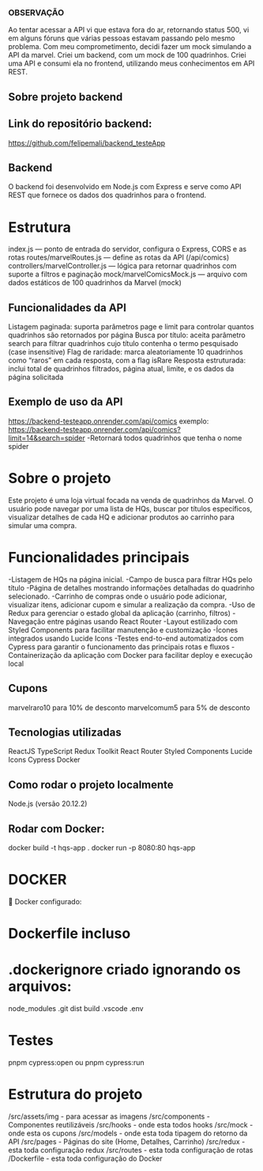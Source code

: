 ### OBSERVAÇÃO

Ao tentar acessar a API vi que estava fora do ar, retornando status 500, vi em alguns fóruns que várias pessoas estavam passando
pelo mesmo problema. Com meu comprometimento, decidi fazer um mock simulando a API da marvel. Criei um backend, com um mock de 100 quadrinhos.
Criei uma API e consumi ela no frontend, utilizando meus conhecimentos em API REST.

## Sobre projeto backend

## Link do repositório backend:

https://github.com/felipemali/backend_testeApp

## Backend

O backend foi desenvolvido em Node.js com Express e serve como API REST que fornece os dados dos quadrinhos para o frontend.

# Estrutura

index.js — ponto de entrada do servidor, configura o Express, CORS e as rotas
routes/marvelRoutes.js — define as rotas da API (/api/comics)
controllers/marvelController.js — lógica para retornar quadrinhos com suporte a filtros e paginação
mock/marvelComicsMock.js — arquivo com dados estáticos de 100 quadrinhos da Marvel (mock)

## Funcionalidades da API

Listagem paginada: suporta parâmetros page e limit para controlar quantos quadrinhos são retornados por página
Busca por título: aceita parâmetro search para filtrar quadrinhos cujo título contenha o termo pesquisado (case insensitive)
Flag de raridade: marca aleatoriamente 10 quadrinhos como “raros” em cada resposta, com a flag isRare
Resposta estruturada: inclui total de quadrinhos filtrados, página atual, limite, e os dados da página solicitada

## Exemplo de uso da API

https://backend-testeapp.onrender.com/api/comics
exemplo: https://backend-testeapp.onrender.com/api/comics?limit=14&search=spider
-Retornará todos quadrinhos que tenha o nome spider

# Sobre o projeto

Este projeto é uma loja virtual focada na venda de quadrinhos da Marvel.
O usuário pode navegar por uma lista de HQs, buscar por títulos específicos, visualizar detalhes de cada HQ e
adicionar produtos ao carrinho para simular uma compra.

# Funcionalidades principais

-Listagem de HQs na página inicial.
-Campo de busca para filtrar HQs pelo título
-Página de detalhes mostrando informações detalhadas do quadrinho selecionado.
-Carrinho de compras onde o usuário pode adicionar, visualizar itens, adicionar cupom e simular a realização da compra.
-Uso de Redux para gerenciar o estado global da aplicação (carrinho, filtros)
-Navegação entre páginas usando React Router
-Layout estilizado com Styled Components para facilitar manutenção e customização
-Ícones integrados usando Lucide Icons
-Testes end-to-end automatizados com Cypress para garantir o funcionamento das principais rotas e fluxos
-Containerização da aplicação com Docker para facilitar deploy e execução local

## Cupons

marvelraro10 para 10% de desconto
marvelcomum5 para 5% de desconto

## Tecnologias utilizadas

ReactJS
TypeScript
Redux Toolkit
React Router
Styled Components
Lucide Icons
Cypress
Docker

## Como rodar o projeto localmente

Node.js (versão 20.12.2)

## Rodar com Docker:

docker build -t hqs-app .
docker run -p 8080:80 hqs-app

# DOCKER

🐳 Docker configurado:

# Dockerfile incluso

# .dockerignore criado ignorando os arquivos:

node_modules
.git
dist
build
.vscode
.env

# Testes

pnpm cypress:open ou
pnpm cypress:run

# Estrutura do projeto

/src/assets/img - para acessar as imagens
/src/components - Componentes reutilizáveis
/src/hooks - onde esta todos hooks
/src/mock - onde esta os cupons
/src/models - onde esta toda tipagem do retorno da API
/src/pages - Páginas do site (Home, Detalhes, Carrinho)
/src/redux - esta toda configuração redux
/src/routes - esta toda configuração de rotas
/Dockerfile - esta toda configuração do Docker
